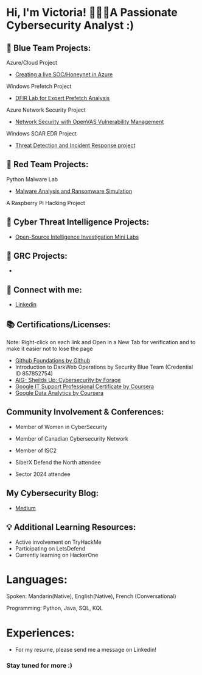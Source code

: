 <h1>Hi, I'm Victoria! 👩🏻‍💻A Passionate Cybersecurity Analyst :)







<h2> 🔵 Blue Team Projects:</h2>


Azure/Cloud Project
- [Creating a live SOC/Honeynet in Azure](https://github.com/vicliulyc/cloud-soc)

Windows Prefetch Project
- [DFIR Lab for Expert Prefetch Analysis](https://github.com/vicliulyc/prefetch) 

Azure Network Security Project
- [Network Security with OpenVAS Vulnerability Management](https://github.com/vicliulyc/openVAS/tree/main)

Windows SOAR EDR Project
- [Threat Detection and Incident Response project](https://github.com/vicliulyc/Windows-SOAR-EDR-Project)

<h2> 🔴 Red Team Projects:</h2>

Python Malware Lab
- [Malware Analysis and Ransomware Simulation](https://github.com/vicliulyc/malware)

A Raspberry Pi Hacking Project


<h2> 🚨 Cyber Threat Intelligence Projects:</h2>

- [Open-Source Intelligence Investigation Mini Labs](https://github.com/vicliulyc/OSINT)

<h2> 📔 GRC Projects:</h2>

-

<h2> 🤳 Connect with me:</h2>

- [Linkedin](https://linkedin.com/in/victorialiu23/)


## 📚 Certifications/Licenses:
Note: Right-click on each link and Open in a New Tab for verification and to make it easier not to lose the page
- [Github Foundations by Github](https://www.credly.com/badges/9e4ad965-21b8-4a8e-8a12-ab611a3cd37d/linked_in_profile)
- Introduction to DarkWeb Operations by Security Blue Team (Credential ID 857852754)
- [AIG- Sheilds Up: Cybersecurity by Forage](https://forage-uploads-prod.s3.amazonaws.com/completion-certificates/AIG/2ZFnEGEDKTQMtEv9C_AIG_5rtF2YqMkJLTYN3qs_1718173532004_completion_certificate.pdf)
- [Google IT Support Professional Certificate by Coursera](https://www.coursera.org/account/accomplishments/professional-cert/JG2GKCEB495M)
- [Google Data Analytics by Coursera](https://www.coursera.org/account/accomplishments/professional-cert/UREUQGWG5BEN)


## Community Involvement & Conferences:
- Member of Women in CyberSecurity
- Member of Canadian Cybersecurity Network
- Member of ISC2

- SiberX Defend the North attendee
- Sector 2024 attendee

## My Cybersecurity Blog:
- [Medium](https://medium.com/@vicliulyc)

## 💡 Additional Learning Resources:
- Active involvement on TryHackMe
- Participating on LetsDefend
- Currently learning on HackerOne

# Languages: 
Spoken: Mandarin(Native), English(Native), French (Conversational)

Programming: Python, Java, SQL, KQL

# Experiences: 
- For my resume, please send me a message on Linkedin! 


### Stay tuned for more :) ###
